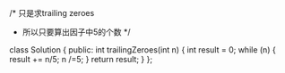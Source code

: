 /* 只是求trailing zeroes
 * 所以只要算出因子中5的个数
 */

class Solution {
public:
    int trailingZeroes(int n) {
        int result = 0;
        while (n) {
            result += n/5;
            n /=5;
        }
        return result;
    }
};